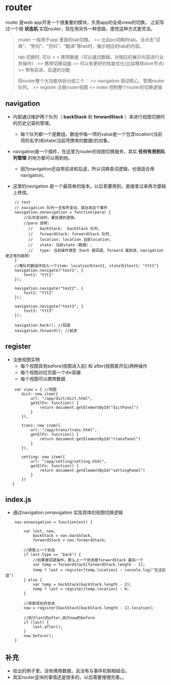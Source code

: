 # router

router 是web app开发一个很重要的模块，负责app的全局view的切换。
之前写过一个用 **状态机** 实现router，现在用另外一种思路，感觉这种方式更灵活。

> router 一般用于app 里面的tab切换。
    >>  比如pc词典的tab。当点击“词典”、“例句”、“百科”、“翻译”等tab时，展示相应的tab的内容。
> 
> tab 切换时, 可以
    > > 携带数据（可以通过数据，对相应的展示内容进行业务操作）
    >>  携带切换动画
    >>  可以有更好的性能优化(比如移除dom节点)
    >>  带有前进、后退的功能
>
> 将router整个大功能块拆分成三个：
    >>  navigation 驱动核心，管理router队列。
    >>  register  注册router视图
    >>  index 控制整个router的切换逻辑

## navigation
- 内部通过维护两个队列（  **backStack** 和  **forwardStack** ）来进行视图切换时的历史记录的管理。
    -   每个队列都一个是数组。数组中每一项的value是一个包含location(当前项的名字)和state(当前项携带的数据)的对象。
    
-  navigation是一个插件，在这里为router的视图切换服务，其实 **任何有用到队列管理** 的地方都可以用到他。
    -    因为navigation还自带前进和后退，所以词典查词逻辑，也很适合用navigation。
    
-  这里的navigation 是一个最简单的版本。以后若要用到，直接拿过来再次基础上修改。
``` 
    // test
    // navigation 队列一旦有所变动，就出发这个事件
    navigation.onnavigation = function(para) {
        //队列变动时，要处理的逻辑。
        //para 说明:
          //   backStack:  backStack 队列,
          //   forwardStack: forwardStack 队列,
          //   location: location 当前location,
          //   state: 当前state（数据）,
          //   type: 当前操作类型（back 是回退、forward 是前进、navigation 是正常的跳转）
    }
    //像队列数组中加入一个item: location为test1, state为{test1: "ttt1"}
    navigation.navigate("test1", {
        test1: "ttt1"
    });
    
    navigation.navigate("test2", {
        test2: "ttt2"
    });
    
    navigation.navigate("test3", {
        test3: "ttt3"
    });
    
    navigation.back(); //回退
    navigation.forward(); //前进
``` 

## register

- 注册视图实例
    -  每个视图具有before(视图进入前) 和 after(视图离开后)两种操作
    -  每个视图对应页面一个div容器
    -  每个视图可以携带数据

```
    var view = { //视图
       dict: new item({
           url: "/app/dict/dict.html",
           getElFn: function() {
               return document.getElementById("dictPanel")
           }
       }),

       trans: new item({
           url: "/app/trans/trans.html",
           getElFn: function() {
               return document.getElementById("transPanel")
           }
       }),

       setting: new item({
           url: "/app/setting/setting.html",
           getElFn: function() {
               return document.getElementById("settingPanel")
           }
       })
   }
```

## index.js

- 通过navigation.onnavigation 实现具体的视图切换逻辑
```
    nav.onnavigation = function(evt) {

        var last, now,
            backStack = nav.backStack,
            forwardStack = nav.forwardStack;

        //获取上一个状态
        if (evt.type == "back") {
            //如果是回退操作，那么上一个状态是forwardStack 最后一个
            var temp = forwardStack[forwardStack.length - 1];
            temp ? last = register[temp.location] : console.log("无法后退")
        } else {
            var temp = backStack[backStack.length - 2];
            temp ? last = register[temp.location] : 0;
        }

        //获取现在的状态
        now = register[backStack[backStack.length - 1].location];

        //执行last的after,执行now的before
        if (last) {
            last.after();
        }
        now.before();
    }
```

## 补充
-  给出的例子里，没有携带数据，且没有与事件机制相结合。
-  其实router这块的事情还是很多的，以后需要慢慢完善。。

